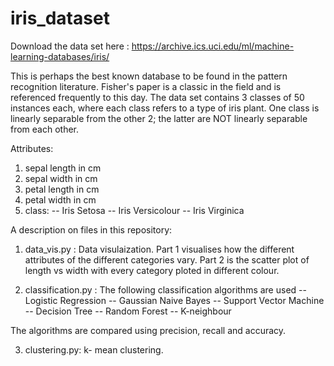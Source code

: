 # iris_dataset
Download the data set here : https://archive.ics.uci.edu/ml/machine-learning-databases/iris/

This is perhaps the best known database to be found in the pattern recognition literature. Fisher's paper is a classic in the field and is referenced frequently to this day. The data set contains 3 classes of 50 instances each, where each class refers to a type of iris plant. One class is linearly separable from the other 2; the latter are NOT linearly separable from each other. 

Attributes:
1. sepal length in cm 
2. sepal width in cm 
3. petal length in cm 
4. petal width in cm 
5. class: 
-- Iris Setosa 
-- Iris Versicolour 
-- Iris Virginica

A description on files in this repository:
1. data_vis.py : Data visulaization. Part 1 visualises how the different attributes of the different categories vary. Part 2 is the scatter plot of length vs width with every category ploted in different colour.

2. classification.py : The following classification algorithms are used 
-- Logistic Regression
-- Gaussian Naive Bayes
-- Support Vector Machine
-- Decision Tree
-- Random Forest
-- K-neighbour 

The algorithms are compared using precision, recall and accuracy.

3. clustering.py: k- mean clustering.
